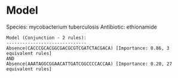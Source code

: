 
# Model

Species: mycobacterium tuberculosis
Antibiotic: ethionamide

```
Model (Conjunction - 2 rules):
------------------------------
Absence(CACCCGCACGGCGACGCGTCGATCTACGACA) [Importance: 0.86, 3 equivalent rules]
AND
Absence(AAATAGGCGGAACATTGATCGGCCCCACCAA) [Importance: 0.20, 27 equivalent rules]

```

